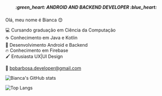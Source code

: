 ﻿<h5 align="center">:green_heart: ANDROID AND BACKEND DEVELOPER :blue_heart:</h5>

Olá, meu nome é Bianca :blush: <br>

:computer: Cursando graduação em Ciência da Computação  <br>
:coffee:  Conhecimento em Java e Kotlin <br>
:iphone:  Desenvolvimento Android e Backend <br>
🔥 Conhecimento em Firebase <br>
🖌️ Entusiasta UX|UI Design


:email: bpbarbosa.developer@gmail.com


![Bianca's GitHub stats](https://github-readme-stats.vercel.app/api?username=biancapb&hide=contribs,prs,issues&theme=tokyonight&border_radius=15)

![Top Langs](https://github-readme-stats.vercel.app/api/top-langs/?username=biancapb&layout=compact&theme=tokyonight&border_radius=15)




<!-- ![](https://komarev.com/ghpvc/?username=your-github-biancapb) -->

<!--
**biancapb/biancapb** is a ✨ _special_ ✨ repository because its `README.md` (this file) appears on your GitHub profile.

Here are some ideas to get you started:

- 🔭 I’m currently working on ...
- 🌱 I’m currently learning ...
- 👯 I’m looking to collaborate on ...
- 🤔 I’m looking for help with ...
- 💬 Ask me about ...
- 📫 How to reach me: ...
- 😄 Pronouns: ...
- ⚡ Fun fact: ...
-->
